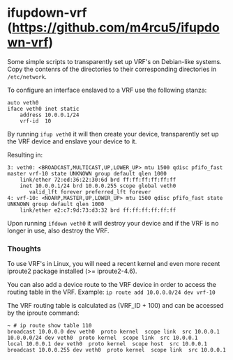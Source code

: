# ifupdown-vrf (https://github.com/m4rcu5/ifupdown-vrf)

Some simple scripts to transparently set up VRF's on
Debian-like systems.  Copy the contenrs of the directories to their corresponding directories in `/etc/network`.

To configure an interface enslaved to a VRF use the following stanza:
```
auto veth0
iface veth0 inet static
    address 10.0.0.1/24
    vrf-id  10
```
By running `ifup veth0` it will then create your device, transparently set up the VRF device and enslave your device to it.

Resulting in:
```
3: veth0: <BROADCAST,MULTICAST,UP,LOWER_UP> mtu 1500 qdisc pfifo_fast master vrf-10 state UNKNOWN group default qlen 1000
    link/ether 72:ed:36:22:30:6d brd ff:ff:ff:ff:ff:ff
    inet 10.0.0.1/24 brd 10.0.0.255 scope global veth0
       valid_lft forever preferred_lft forever
4: vrf-10: <NOARP,MASTER,UP,LOWER_UP> mtu 1500 qdisc pfifo_fast state UNKNOWN group default qlen 1000
    link/ether e2:c7:9d:73:d3:32 brd ff:ff:ff:ff:ff:ff

```

Upon running `ifdown veth0` it will destroy your device and if the VRF is no longer in use, also destroy the VRF.

### Thoughts

To use VRF's in Linux, you will need a recent kernel and even more recent iproute2 package installed (>= iproute2-4.6).

You can also add a device route to the VRF device in order to access the routing table in the VRF. Example:
`ip route add 10.0.0.0/24 dev vrf-10`

The VRF routing table is calculated as (VRF_ID + 100) and can be accessed by the iproute command:
```
~ # ip route show table 110
broadcast 10.0.0.0 dev veth0  proto kernel  scope link  src 10.0.0.1
10.0.0.0/24 dev veth0  proto kernel  scope link  src 10.0.0.1 
local 10.0.0.1 dev veth0  proto kernel  scope host  src 10.0.0.1 
broadcast 10.0.0.255 dev veth0  proto kernel  scope link  src 10.0.0.1
```

